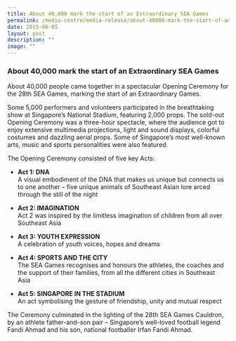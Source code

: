 ```yaml
---
title: About 40,000 mark the start of an Extraordinary SEA Games
permalink: /media-centre/media-release/about-40000-mark-the-start-of-an-extraordinary-sea-games/
date: 2015-06-05
layout: post
description: ""
image: ""
---
```

### **About 40,000 mark the start of an Extraordinary SEA Games**

About 40,000 people came together in a spectacular Opening Ceremony for the 28th SEA Games, marking the start of an Extraordinary Games.

Some 5,000 performers and volunteers participated in the breathtaking show at Singapore’s National Stadium, featuring 2,000 props. The sold-out Opening Ceremony was a three-hour spectacle, where the audience got to enjoy extensive multimedia projections, light and sound displays, colorful costumes and dazzling aerial props. Some of Singapore’s most well-known arts, music and sports personalities were also featured.

The Opening Ceremony consisted of five key Acts:

* **Act 1: DNA**   
A visual embodiment of the DNA that makes us unique but connects us to one another – five unique animals of Southeast Asian lore arced through the still of the night

* **Act 2: IMAGINATION**  
Act 2 was inspired by the limitless imagination of children from all over Southeast Asia

* **Act 3: YOUTH EXPRESSION**  
A celebration of youth voices, hopes and dreams

* **Act 4: SPORTS AND THE CITY**  
The SEA Games recognises and honours the athletes, the coaches and the support of their families, from all the different cities in Southeast Asia

* **Act 5: SINGAPORE IN THE STADIUM**  
An act symbolising the gesture of friendship, unity and mutual respect

The Ceremony culminated in the lighting of the 28th SEA Games Cauldron, by an athlete father-and-son pair – Singapore’s well-loved football legend Fandi Ahmad and his son, national footballer Irfan Fandi Ahmad.